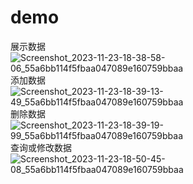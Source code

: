 # demo

展示数据  ![Screenshot_2023-11-23-18-38-58-06_55a6bb114f5fbaa047089e160759bbaa](https://github.com/kamddrrcoco/demo/assets/145995925/cccb65df-51cf-4ce4-b3ab-d6c779258189)
添加数据  ![Screenshot_2023-11-23-18-39-13-49_55a6bb114f5fbaa047089e160759bbaa](https://github.com/kamddrrcoco/demo/assets/145995925/cbfa8f20-d315-4cae-8496-e511933b0b30)
删除数据  ![Screenshot_2023-11-23-18-39-19-99_55a6bb114f5fbaa047089e160759bbaa](https://github.com/kamddrrcoco/demo/assets/145995925/45a3eecd-44ba-4610-949d-84ed2f7dc9ca)
查询或修改数据  ![Screenshot_2023-11-23-18-50-45-08_55a6bb114f5fbaa047089e160759bbaa](https://github.com/kamddrrcoco/demo/assets/145995925/66d5b69a-023c-4241-9ebf-9b61fea56b0a)

